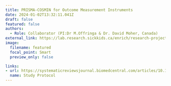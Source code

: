 ```yaml
---
title: PRISMA-COSMIN for Outcome Measurement Instruments
date: 2024-01-02T13:32:11.041Z
draft: false
featured: false
authors:
  - Role: Collaborator (PI:Dr M.Offringa & Dr. David Moher, Canada)
external_link: https://lab.research.sickkids.ca/enrich/research-projects/prisma-cosmin/
image:
  filename: featured
  focal_point: Smart
  preview_only: false

links:
- url: https://systematicreviewsjournal.biomedcentral.com/articles/10.1186/s13643-022-01994-5
  name: Study Protocol
---
```


